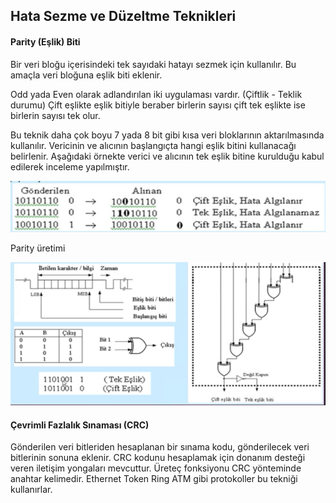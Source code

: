 Hata Sezme ve Düzeltme Teknikleri
-----

#### Parity (Eşlik) Biti
Bir veri bloğu içerisindeki tek sayıdaki hatayı sezmek için kullanılır. Bu amaçla veri bloğuna eşlik biti eklenir. 

Odd yada Even olarak adlandırılan iki uygulaması vardır. (Çiftlik - Teklik durumu) Çift eşlikte eşlik bitiyle beraber birlerin sayısı çift tek eşlikte ise birlerin sayısı tek olur.

Bu teknik daha çok boyu 7 yada 8 bit gibi kısa veri bloklarının aktarılmasında kullanılır. Vericinin ve alıcının başlangıçta hangi eşlik bitini kullanacağı belirlenir. Aşağıdaki örnekte verici ve alıcının tek eşlik bitine kurulduğu kabul edilerek inceleme yapılmıştır. 

![](parity.png)

Parity üretimi

![](parityuretimi.png)

#### Çevrimli Fazlalık Sınaması (CRC)
Gönderilen veri bitleriden hesaplanan bir sınama kodu, gönderilecek veri bitlerinin sonuna eklenir. CRC kodunu hesaplamak için donanım desteği veren iletişim yongaları mevcuttur. Üreteç fonksiyonu CRC yönteminde anahtar kelimedir. Ethernet Token Ring ATM gibi protokoller bu tekniği kullanırlar. 
